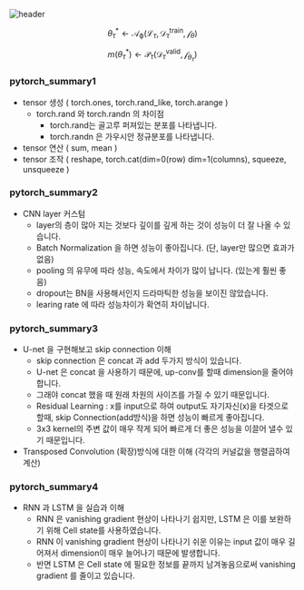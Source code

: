 ![header](https://capsule-render.vercel.app/api?type=waving&color=auto&height=200&text=Welcome!%20&fontSize=60&fontAlignY=40&desc=I'm%20joonho)

$$\theta^*_\tau \leftarrow \mathcal{A_\phi}(\mathcal{L}_\tau,\mathcal{D}_\tau^{\text{train}},\mathcal{f}_\theta)$$

$$m(\theta^*_\tau)\leftarrow \mathcal{P}_\tau(\mathcal{D}_\tau^{\text{valid}},\mathcal{f}_\theta_\tau)$$

### pytorch_summary1
* tensor 생성 ( torch.ones, torch.rand_like, torch.arange )
  * torch.rand 와 torch.randn 의 차이점 
    * torch.rand는 골고루 퍼져있는 분포를 나타냅니다.
    * torch.randn 은 가우시안 정규분포를 나타냅니다.
* tensor 연산 ( sum, mean )
* tensor 조작 ( reshape, torch.cat(dim=0(row) dim=1(columns), squeeze, unsqueeze )

### pytorch_summary2
* CNN layer 커스텀
  * layer의 층이 많아 지는 것보다 깊이를 깊게 하는 것이 성능이 더 잘 나올 수 있습니다.
  * Batch Normalization 을 하면 성능이 좋아집니다. (단, layer만 많으면 효과가 없음)
  * pooling 의 유무에 따라 성능, 속도에서 차이가 많이 납니다. (있는게 훨씬 좋음)
  * dropout는 BN을 사용해서인지 드라마틱한 성능을 보이진 않았습니다.
  * learing rate 에 따라 성능차이가 확연히 차이납니다.

### pytorch_summary3
* U-net 을 구현해보고 skip connection 이해
  * skip connection 은 concat 과 add 두가지 방식이 있습니다.
  * U-net 은 concat 을 사용하기 때문에, up-conv를 할때 dimension을 줄어야 합니다.
  * 그래야 concat 했을 때 원래 차원의 사이즈를 가질 수 있기 때문입니다.
   * Residual Learning : x를 input으로 하여 output도 자기자신(x)을 타겟으로 할때, skip Connection(add방식)을 하면 성능이 빠르게 좋아집니다.
   * 3x3 kernel의 주변 값이 매우 작게 되어 빠르게 더 좋은 성능을 이끌어 낼수 있기 때문입니다.
 * Transposed Convolution (확장)방식에 대한 이해 (각각의 커널값을 행렬곱하여 계산)

### pytorch_summary4
* RNN 과 LSTM 을 실습과 이해
  * RNN 은 vanishing gradient 현상이 나타나기 쉽지만, LSTM 은 이를 보완하기 위해 Cell state를 사용하였습니다.
  * RNN 이 vanishing gradient 현상이 나타나기 쉬운 이유는 input 값이 매우 길어져서 dimension이 매우 늘어나기 때문에 발생합니다.
  * 반면 LSTM 은 Cell state 에 필요한 정보를 끝까지 남겨놓음으로써 vanishing gradient 를 줄이고 있습니다.
